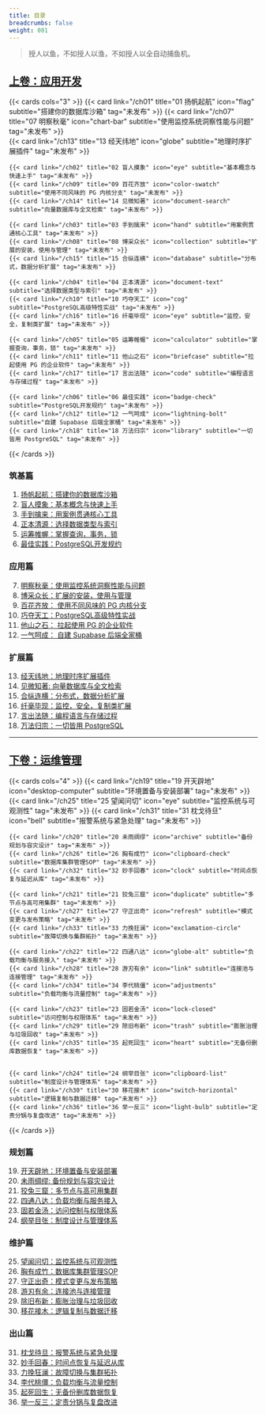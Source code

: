 ```yaml
---
title: 目录
breadcrumbs: false
weight: 001
---
```


> 授人以鱼，不如授人以渔，不如授人以全自动捕鱼机。


## [上卷：应用开发](/dev)

{{< cards cols="3" >}}
{{< card link="/ch01" title="01 扬帆起航" icon="flag" subtitle="搭建你的数据库沙箱" tag="未发布" >}}
{{< card link="/ch07" title="07 明察秋毫" icon="chart-bar" subtitle="使用监控系统洞察性能与问题" tag="未发布" >}}  
{{< card link="/ch13" title="13 经天纬地" icon="globe" subtitle="地理时序扩展插件" tag="未发布" >}}

    {{< card link="/ch02" title="02 盲人摸象" icon="eye" subtitle="基本概念与快速上手" tag="未发布" >}}
    {{< card link="/ch09" title="09 百花齐放" icon="color-swatch" subtitle="使用不同风味的 PG 内核分支" tag="未发布" >}}
    {{< card link="/ch14" title="14 见微知著" icon="document-search" subtitle="向量数据库与全文检索" tag="未发布" >}}
    
    {{< card link="/ch03" title="03 手到擒来" icon="hand" subtitle="用案例贯通核心工具" tag="未发布" >}}
    {{< card link="/ch08" title="08 博采众长" icon="collection" subtitle="扩展的安装，使用与管理" tag="未发布" >}}
    {{< card link="/ch15" title="15 合纵连横" icon="database" subtitle="分布式，数据分析扩展" tag="未发布" >}}
    
    {{< card link="/ch04" title="04 正本清源" icon="document-text" subtitle="选择数据类型与索引" tag="未发布" >}}
    {{< card link="/ch10" title="10 巧夺天工" icon="cog" subtitle="PostgreSQL高级特性实战" tag="未发布" >}}
    {{< card link="/ch16" title="16 纤毫毕现" icon="eye" subtitle="监控，安全，复制类扩展" tag="未发布" >}}
    
    {{< card link="/ch05" title="05 运筹帷幄" icon="calculator" subtitle="掌握查询，事务，锁" tag="未发布" >}}
    {{< card link="/ch11" title="11 他山之石" icon="briefcase" subtitle="拉起使用 PG 的企业软件" tag="未发布" >}}
    {{< card link="/ch17" title="17 言出法随" icon="code" subtitle="编程语言与存储过程" tag="未发布" >}}
    
    {{< card link="/ch06" title="06 最佳实践" icon="badge-check" subtitle="PostgreSQL开发规约" tag="未发布" >}}
    {{< card link="/ch12" title="12 一气呵成" icon="lightning-bolt" subtitle="自建 Supabase 后端全家桶" tag="未发布" >}}
    {{< card link="/ch18" title="18 万法归宗" icon="library" subtitle="一切皆用 PostgreSQL" tag="未发布" >}}
{{< /cards >}}


### 筑基篇

1. [扬帆起航：搭建你的数据库沙箱](/ch01)
2. [盲人摸象：基本概念与快速上手](/ch02)
3. [手到擒来：用案例贯通核心工具](/ch03)
4. [正本清源：选择数据类型与索引](/ch04)
5. [运筹帷幄：掌握查询，事务，锁](/ch05)
6. [最佳实践：PostgreSQL开发规约](/ch06)

### 应用篇

7. [明察秋毫：使用监控系统洞察性能与问题](/ch07)
8. [博采众长：扩展的安装，使用与管理](/ch08)
9. [百花齐放： 使用不同风味的 PG 内核分支](/ch09)
10. [巧夺天工：PostgreSQL高级特性实战](/ch10)
11. [他山之石： 拉起使用 PG 的企业软件](ch11)
12. [一气呵成： 自建 Supabase 后端全家桶](/ch12)

### 扩展篇

13. [经天纬地：地理时序扩展插件](/ch13)
14. [见微知著: 向量数据库与全文检索](/ch14)
15. [合纵连横：分布式，数据分析扩展](/ch16)
16. [纤毫毕现：监控，安全，复制类扩展](/ch16)
17. [言出法随：编程语言与存储过程](/ch17)
18. [万法归宗：一切皆用 PostgreSQL](/ch18)



-------------

## [下卷：运维管理](/dba)

{{< cards cols="4" >}}
{{< card link="/ch19" title="19 开天辟地" icon="desktop-computer" subtitle="环境置备与安装部署" tag="未发布" >}}
{{< card link="/ch25" title="25 望闻问切" icon="eye" subtitle="监控系统与可观测性" tag="未发布" >}}
{{< card link="/ch31" title="31 枕戈待旦" icon="bell" subtitle="报警系统与紧急处理" tag="未发布" >}}

    {{< card link="/ch20" title="20 未雨绸缪" icon="archive" subtitle="备份规划与容灾设计" tag="未发布" >}}
    {{< card link="/ch26" title="26 胸有成竹" icon="clipboard-check" subtitle="数据库集群管理SOP" tag="未发布" >}}
    {{< card link="/ch32" title="32 妙手回春" icon="clock" subtitle="时间点恢复与延迟从库" tag="未发布" >}}
    
    {{< card link="/ch21" title="21 狡兔三窟" icon="duplicate" subtitle="多节点与高可用集群" tag="未发布" >}}
    {{< card link="/ch27" title="27 守正出奇" icon="refresh" subtitle="模式变更与发布策略" tag="未发布" >}}
    {{< card link="/ch33" title="33 力挽狂澜" icon="exclamation-circle" subtitle="故障切换与集群拓扑" tag="未发布" >}}
    
    {{< card link="/ch22" title="22 四通八达" icon="globe-alt" subtitle="负载均衡与服务接入" tag="未发布" >}}
    {{< card link="/ch28" title="28 游刃有余" icon="link" subtitle="连接池与连接管理" tag="未发布" >}}
    {{< card link="/ch34" title="34 李代桃僵" icon="adjustments" subtitle="负载均衡与流量控制" tag="未发布" >}}
    
    {{< card link="/ch23" title="23 固若金汤" icon="lock-closed" subtitle="访问控制与权限体系" tag="未发布" >}}
    {{< card link="/ch29" title="29 除旧布新" icon="trash" subtitle="膨胀治理与垃圾回收" tag="未发布" >}}
    {{< card link="/ch35" title="35 起死回生" icon="heart" subtitle="无备份删库数据恢复" tag="未发布" >}}
    
    
    {{< card link="/ch24" title="24 纲举目张" icon="clipboard-list" subtitle="制度设计与管理体系" tag="未发布" >}}
    {{< card link="/ch30" title="30 移花接木" icon="switch-horizontal" subtitle="逻辑复制与数据迁移" tag="未发布" >}}
    {{< card link="/ch36" title="36 举一反三" icon="light-bulb" subtitle="定责分锅与复盘改进" tag="未发布" >}}
{{< /cards >}}


### 规划篇

19. [开天辟地：环境置备与安装部署](/ch19)
20. [未雨绸缪: 备份规划与容灾设计](/ch20)
21. [狡兔三窟：多节点与高可用集群](/ch21)
22. [四通八达：负载均衡与服务接入](/ch22)
23. [固若金汤：访问控制与权限体系](/ch23)
24. [纲举目张：制度设计与管理体系](/ch24)

### 维护篇

25. [望闻问切：监控系统与可观测性](/ch25)
26. [胸有成竹：数据库集群管理SOP](/ch26)
27. [守正出奇：模式变更与发布策略](/ch27)
28. [游刃有余：连接池与连接管理](/ch28)
29. [除旧布新：膨胀治理与垃圾回收](/ch29)
30. [移花接木：逻辑复制与数据迁移](/ch30)

### 出山篇

31. [枕戈待旦：报警系统与紧急处理](/ch31)
32. [妙手回春：时间点恢复与延迟从库](/ch32)
33. [力挽狂澜：故障切换与集群拓扑](/ch33)
34. [李代桃僵：负载均衡与流量控制](/ch34)
35. [起死回生：无备份删库数据恢复](/ch35)
36. [举一反三：定责分锅与复盘改进](/ch36)

